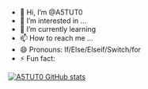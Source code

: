   - 👋 Hi, I’m @A5TUT0
- 👀 I’m interested in ...
- 🌱 I’m currently learning 
- 📫 How to reach me ...
- 😄 Pronouns: If/Else/Elseif/Switch/for
- ⚡ Fun fact: 

<!---
A5TUT0/A5TUT0 is a ✨ special ✨ repository because its `README.md` (this file) appears on your GitHub profile.
You can click the Preview link to take a look at your changes.
--->
[![A5TUT0 GitHub stats](https://github-readme-stats.vercel.app/api?A5TUT0=anuraghazra)](https://github.com/anuraghazra/github-readme-stats)
